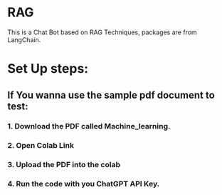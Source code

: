 # RAG
This is a Chat Bot based on RAG Techniques, packages are from LangChain.

# Set Up steps:
## If You wanna use the sample pdf document to test:
### 1. Download the PDF called Machine_learning.
### 2. Open Colab Link
### 3. Upload the PDF into the colab
### 4. Run the code with you ChatGPT API Key.
